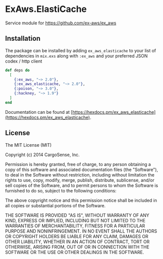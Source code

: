 # ExAws.ElastiCache

Service module for https://github.com/ex-aws/ex_aws

## Installation

The package can be installed by adding `ex_aws_elasticache` to your list of dependencies in `mix.exs`
along with `:ex_aws` and your preferred JSON codex / http client

```elixir
def deps do
  [
    {:ex_aws, "~> 2.0"},
    {:ex_aws_elasticache, "~> 2.0"},
    {:poison, "~> 3.0"},
    {:hackney, "~> 1.9"}
  ]
end
```

Documentation can be found at [https://hexdocs.pm/ex_aws_elasticache](https://hexdocs.pm/ex_aws_elasticache).

## License
The MIT License (MIT)

Copyright (c) 2014 CargoSense, Inc.

Permission is hereby granted, free of charge, to any person obtaining a copy of this software and associated documentation files (the "Software"), to deal in the Software without restriction, including without limitation the rights to use, copy, modify, merge, publish, distribute, sublicense, and/or sell copies of the Software, and to permit persons to whom the Software is furnished to do so, subject to the following conditions:

The above copyright notice and this permission notice shall be included in all copies or substantial portions of the Software.

THE SOFTWARE IS PROVIDED "AS IS", WITHOUT WARRANTY OF ANY KIND, EXPRESS OR IMPLIED, INCLUDING BUT NOT LIMITED TO THE WARRANTIES OF MERCHANTABILITY, FITNESS FOR A PARTICULAR PURPOSE AND NONINFRINGEMENT. IN NO EVENT SHALL THE AUTHORS OR COPYRIGHT HOLDERS BE LIABLE FOR ANY CLAIM, DAMAGES OR OTHER LIABILITY, WHETHER IN AN ACTION OF CONTRACT, TORT OR OTHERWISE, ARISING FROM, OUT OF OR IN CONNECTION WITH THE SOFTWARE OR THE USE OR OTHER DEALINGS IN THE SOFTWARE.

